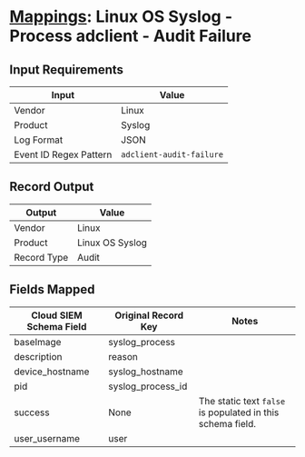 # [Mappings](README.md): Linux OS Syslog - Process adclient - Audit Failure

## Input Requirements

|Input|Value|
|-----|-----|
|Vendor|Linux|
|Product|Syslog|
|Log Format|JSON|
|Event ID Regex Pattern|`adclient-audit-failure`|

## Record Output

|Output|Value|
|------|-----|
|Vendor|Linux|
|Product|Linux OS Syslog|
|Record Type|Audit|

## Fields Mapped

|Cloud SIEM Schema Field|Original Record Key|Notes|
|-----------------------|-------------------|-----|
|baseImage|syslog_process||
|description|reason||
|device_hostname|syslog_hostname||
|pid|syslog_process_id||
|success|None|The static text `false` is populated in this schema field.|
|user_username|user||


